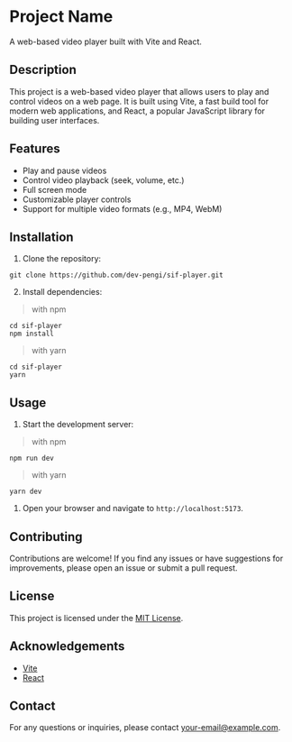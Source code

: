 # Project Name

A web-based video player built with Vite and React.

## Description

This project is a web-based video player that allows users to play and control videos on a web page. It is built using Vite, a fast build tool for modern web applications, and React, a popular JavaScript library for building user interfaces.

## Features

- Play and pause videos
- Control video playback (seek, volume, etc.)
- Full screen mode
- Customizable player controls
- Support for multiple video formats (e.g., MP4, WebM)

## Installation

1. Clone the repository:

```shell
git clone https://github.com/dev-pengi/sif-player.git
```

2. Install dependencies:

> with npm

```shell
cd sif-player
npm install
```

> with yarn

```shell
cd sif-player
yarn
```

## Usage

1. Start the development server:

> with npm

```shell
npm run dev
```

> with yarn

```shell
yarn dev
```

1. Open your browser and navigate to `http://localhost:5173`.

## Contributing

Contributions are welcome! If you find any issues or have suggestions for improvements, please open an issue or submit a pull request.

## License

This project is licensed under the [MIT License](LICENSE).

## Acknowledgements

- [Vite](https://vitejs.dev/)
- [React](https://reactjs.org/)

## Contact

For any questions or inquiries, please contact [your-email@example.com](mailto:your-email@example.com).
